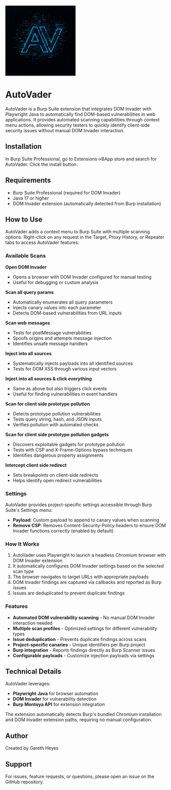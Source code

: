 ![](https://github.com/hackvertor/auto-vader/blob/main/src/main/resources/images/logo.png)

# AutoVader

AutoVader is a Burp Suite extension that integrates DOM Invader with Playwright Java to automatically find DOM-based vulnerabilities in web applications. It provides automated scanning capabilities through context menu actions, allowing security testers to quickly identify client-side security issues without manual DOM Invader interaction.

## Installation

In Burp Suite Professional, go to Extensions->BApp store and search for AutoVader. Click the install button.

## Requirements

- Burp Suite Professional (required for DOM Invader)
- Java 17 or higher
- DOM Invader extension (automatically detected from Burp installation)

## How to Use

AutoVader adds a context menu to Burp Suite with multiple scanning options. Right-click on any request in the Target, Proxy History, or Repeater tabs to access AutoVader features:

### Available Scans

**Open DOM Invader**
- Opens a browser with DOM Invader configured for manual testing
- Useful for debugging or custom analysis

**Scan all query params**
- Automatically enumerates all query parameters
- Injects canary values into each parameter
- Detects DOM-based vulnerabilities from URL inputs

**Scan web messages**
- Tests for postMessage vulnerabilities
- Spoofs origins and attempts message injection
- Identifies unsafe message handlers

**Inject into all sources**
- Systematically injects payloads into all identified sources
- Tests for DOM XSS through various input vectors

**Inject into all sources & click everything**
- Same as above but also triggers click events
- Useful for finding vulnerabilities in event handlers

**Scan for client side prototype pollution**
- Detects prototype pollution vulnerabilities
- Tests query string, hash, and JSON inputs
- Verifies pollution with automated checks

**Scan for client side prototype pollution gadgets**
- Discovers exploitable gadgets for prototype pollution
- Tests with CSP and X-Frame-Options bypass techniques
- Identifies dangerous property assignments

**Intercept client side redirect**
- Sets breakpoints on client-side redirects
- Helps identify open redirect vulnerabilities

### Settings

AutoVader provides project-specific settings accessible through Burp Suite's Settings menu:

- **Payload**: Custom payload to append to canary values when scanning
- **Remove CSP**: Removes Content-Security-Policy headers to ensure DOM Invader functions correctly (enabled by default)

### How It Works

1. AutoVader uses Playwright to launch a headless Chromium browser with DOM Invader extension
2. It automatically configures DOM Invader settings based on the selected scan type
3. The browser navigates to target URLs with appropriate payloads
4. DOM Invader findings are captured via callbacks and reported as Burp issues
5. Issues are deduplicated to prevent duplicate findings

### Features

- **Automated DOM vulnerability scanning** - No manual DOM Invader interaction needed
- **Multiple scan profiles** - Optimized settings for different vulnerability types
- **Issue deduplication** - Prevents duplicate findings across scans
- **Project-specific canaries** - Unique identifiers per Burp project
- **Burp integration** - Reports findings directly as Burp Scanner issues
- **Configurable payloads** - Customize injection payloads via settings

## Technical Details

AutoVader leverages:
- **Playwright Java** for browser automation
- **DOM Invader** for vulnerability detection
- **Burp Montoya API** for extension integration

The extension automatically detects Burp's bundled Chromium installation and DOM Invader extension paths, requiring no manual configuration.

## Author

Created by Gareth Heyes

## Support

For issues, feature requests, or questions, please open an issue on the GitHub repository.